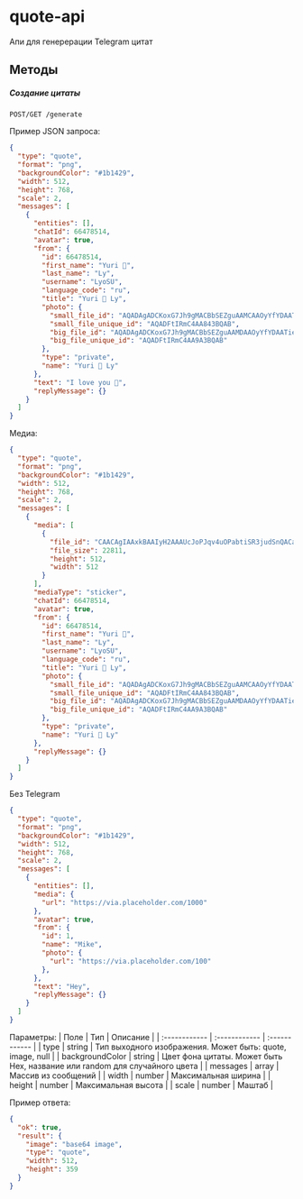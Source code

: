# quote-api
Апи для генерерации Telegram цитат

## Методы
##### Создание цитаты
```http
POST/GET /generate
```

Пример JSON запроса:
```json
{
  "type": "quote",
  "format": "png",
  "backgroundColor": "#1b1429",
  "width": 512,
  "height": 768,
  "scale": 2,
  "messages": [
    {
      "entities": [],
      "chatId": 66478514,
      "avatar": true,
      "from": {
        "id": 66478514,
        "first_name": "Yuri 💜",
        "last_name": "Ly",
        "username": "LyoSU",
        "language_code": "ru",
        "title": "Yuri 💜 Ly",
        "photo": {
          "small_file_id": "AQADAgADCKoxG7Jh9gMACBbSEZguAAMCAAOyYfYDAATieVimvJOu7M43BQABHgQ",
          "small_file_unique_id": "AQADFtIRmC4AA843BQAB",
          "big_file_id": "AQADAgADCKoxG7Jh9gMACBbSEZguAAMDAAOyYfYDAATieVimvJOu7NA3BQABHgQ",
          "big_file_unique_id": "AQADFtIRmC4AA9A3BQAB"
        },
        "type": "private",
        "name": "Yuri 💜 Ly"
      },
      "text": "I love you 💜",
      "replyMessage": {}
    }
  ]
}
```

Медиа:
```json
{
  "type": "quote",
  "format": "png",
  "backgroundColor": "#1b1429",
  "width": 512,
  "height": 768,
  "scale": 2,
  "messages": [
    {
      "media": [
        {
          "file_id": "CAACAgIAAxkBAAIyH2AAAUcJoPJqv4uOPabtiSR3judSnQACaQEAAiI3jgQe29BUaNTqrx4E",
          "file_size": 22811,
          "height": 512,
          "width": 512
        }
      ],
      "mediaType": "sticker",
      "chatId": 66478514,
      "avatar": true,
      "from": {
        "id": 66478514,
        "first_name": "Yuri 💜",
        "last_name": "Ly",
        "username": "LyoSU",
        "language_code": "ru",
        "title": "Yuri 💜 Ly",
        "photo": {
          "small_file_id": "AQADAgADCKoxG7Jh9gMACBbSEZguAAMCAAOyYfYDAATieVimvJOu7M43BQABHgQ",
          "small_file_unique_id": "AQADFtIRmC4AA843BQAB",
          "big_file_id": "AQADAgADCKoxG7Jh9gMACBbSEZguAAMDAAOyYfYDAATieVimvJOu7NA3BQABHgQ",
          "big_file_unique_id": "AQADFtIRmC4AA9A3BQAB"
        },
        "type": "private",
        "name": "Yuri 💜 Ly"
      },
      "replyMessage": {}
    }
  ]
}
```

Без Telegram
```json
{
  "type": "quote",
  "format": "png",
  "backgroundColor": "#1b1429",
  "width": 512,
  "height": 768,
  "scale": 2,
  "messages": [
    {
      "entities": [],
      "media": {
        "url": "https://via.placeholder.com/1000"
      },
      "avatar": true,
      "from": {
        "id": 1,
        "name": "Mike",
        "photo": {
          "url": "https://via.placeholder.com/100"
        },
      },
      "text": "Hey",
      "replyMessage": {}
    }
  ]
}
```

Параметры:
|  Поле | Тип |  Описание  |
| :------------ | :------------ | :------------ |
|  type | string | Тип выходного изображения. Может быть: quote, image, null |
|  backgroundColor | string | Цвет фона цитаты. Может быть Hex, название или random для случайного цвета |
|  messages | array | Массив из сообщений |
| width | number | Максимальная ширина |
| height | number | Максимальная высота |
| scale | number | Маштаб |

Пример ответа:

```json
{
  "ok": true,
  "result": {
    "image": "base64 image",
    "type": "quote",
    "width": 512,
    "height": 359
  }
}

```
